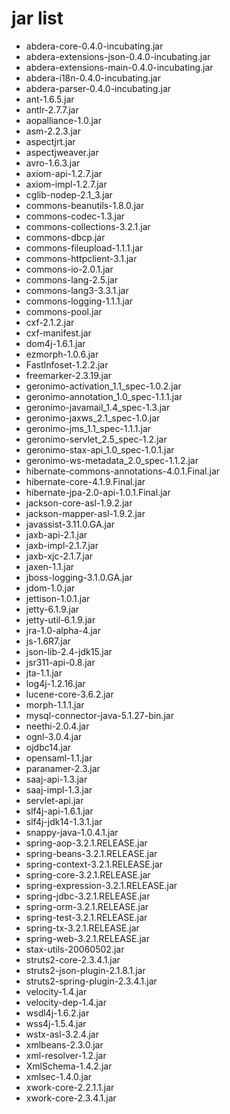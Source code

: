 jar list
===================
- abdera-core-0.4.0-incubating.jar
- abdera-extensions-json-0.4.0-incubating.jar
- abdera-extensions-main-0.4.0-incubating.jar
- abdera-i18n-0.4.0-incubating.jar
- abdera-parser-0.4.0-incubating.jar
- ant-1.6.5.jar
- antlr-2.7.7.jar
- aopalliance-1.0.jar
- asm-2.2.3.jar
- aspectjrt.jar
- aspectjweaver.jar
- avro-1.6.3.jar
- axiom-api-1.2.7.jar
- axiom-impl-1.2.7.jar
- cglib-nodep-2.1_3.jar
- commons-beanutils-1.8.0.jar
- commons-codec-1.3.jar
- commons-collections-3.2.1.jar
- commons-dbcp.jar
- commons-fileupload-1.1.1.jar
- commons-httpclient-3.1.jar
- commons-io-2.0.1.jar
- commons-lang-2.5.jar
- commons-lang3-3.3.1.jar
- commons-logging-1.1.1.jar
- commons-pool.jar
- cxf-2.1.2.jar
- cxf-manifest.jar
- dom4j-1.6.1.jar
- ezmorph-1.0.6.jar
- FastInfoset-1.2.2.jar
- freemarker-2.3.19.jar
- geronimo-activation_1.1_spec-1.0.2.jar
- geronimo-annotation_1.0_spec-1.1.1.jar
- geronimo-javamail_1.4_spec-1.3.jar
- geronimo-jaxws_2.1_spec-1.0.jar
- geronimo-jms_1.1_spec-1.1.1.jar
- geronimo-servlet_2.5_spec-1.2.jar
- geronimo-stax-api_1.0_spec-1.0.1.jar
- geronimo-ws-metadata_2.0_spec-1.1.2.jar
- hibernate-commons-annotations-4.0.1.Final.jar
- hibernate-core-4.1.9.Final.jar
- hibernate-jpa-2.0-api-1.0.1.Final.jar
- jackson-core-asl-1.9.2.jar
- jackson-mapper-asl-1.9.2.jar
- javassist-3.11.0.GA.jar
- jaxb-api-2.1.jar
- jaxb-impl-2.1.7.jar
- jaxb-xjc-2.1.7.jar
- jaxen-1.1.jar
- jboss-logging-3.1.0.GA.jar
- jdom-1.0.jar
- jettison-1.0.1.jar
- jetty-6.1.9.jar
- jetty-util-6.1.9.jar
- jra-1.0-alpha-4.jar
- js-1.6R7.jar
- json-lib-2.4-jdk15.jar
- jsr311-api-0.8.jar
- jta-1.1.jar
- log4j-1.2.16.jar
- lucene-core-3.6.2.jar
- morph-1.1.1.jar
- mysql-connector-java-5.1.27-bin.jar
- neethi-2.0.4.jar
- ognl-3.0.4.jar
- ojdbc14.jar
- opensaml-1.1.jar
- paranamer-2.3.jar
- saaj-api-1.3.jar
- saaj-impl-1.3.jar
- servlet-api.jar
- slf4j-api-1.6.1.jar
- slf4j-jdk14-1.3.1.jar
- snappy-java-1.0.4.1.jar
- spring-aop-3.2.1.RELEASE.jar
- spring-beans-3.2.1.RELEASE.jar
- spring-context-3.2.1.RELEASE.jar
- spring-core-3.2.1.RELEASE.jar
- spring-expression-3.2.1.RELEASE.jar
- spring-jdbc-3.2.1.RELEASE.jar
- spring-orm-3.2.1.RELEASE.jar
- spring-test-3.2.1.RELEASE.jar
- spring-tx-3.2.1.RELEASE.jar
- spring-web-3.2.1.RELEASE.jar
- stax-utils-20060502.jar
- struts2-core-2.3.4.1.jar
- struts2-json-plugin-2.1.8.1.jar
- struts2-spring-plugin-2.3.4.1.jar
- velocity-1.4.jar
- velocity-dep-1.4.jar
- wsdl4j-1.6.2.jar
- wss4j-1.5.4.jar
- wstx-asl-3.2.4.jar
- xmlbeans-2.3.0.jar
- xml-resolver-1.2.jar
- XmlSchema-1.4.2.jar
- xmlsec-1.4.0.jar
- xwork-core-2.2.1.1.jar
- xwork-core-2.3.4.1.jar
